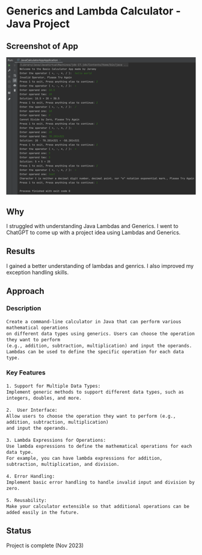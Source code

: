 # Generics and Lambda Calculator - Java Project

## Screenshot of App
<img width="990" alt="calculator-app-img" src="https://github.com/jknight4/calculator-java-project/blob/main/calculator-app-img.png">


## Why
  I struggled with understanding Java Lambdas and Generics. 
  I went to ChatGPT to come up with a project idea using Lambdas and Generics.

## Results
  I gained a better understanding of lambdas and genrics. I also improved my exception handling skills. 

## Approach

  ### Description
  
    Create a command-line calculator in Java that can perform various mathematical operations 
    on different data types using generics. Users can choose the operation they want to perform 
    (e.g., addition, subtraction, multiplication) and input the operands. 
    Lambdas can be used to define the specific operation for each data type.

  ### Key Features
  
    1. Support for Multiple Data Types: 
    Implement generic methods to support different data types, such as integers, doubles, and more.
    
    2.  User Interface: 
    Allow users to choose the operation they want to perform (e.g., addition, subtraction, multiplication)
    and input the operands.
    
    3. Lambda Expressions for Operations: 
    Use lambda expressions to define the mathematical operations for each data type. 
    For example, you can have lambda expressions for addition, subtraction, multiplication, and division.
    
    4. Error Handling: 
    Implement basic error handling to handle invalid input and division by zero.
    
    5. Reusability: 
    Make your calculator extensible so that additional operations can be added easily in the future.

## Status
  Project is complete (Nov 2023)
